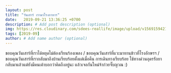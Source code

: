 ```yaml
---
layout: post
title: "วันเสาร์ เรามาโรงอาหาร"
date:   2019-09-21 13:36:25 +0700
description: # Add post description (optional)
img: https://res.cloudinary.com/sdees-reallife/image/upload/v1569159421/IMG_9102.jpg # Add image post (optional)
tags: [2019-09]
author: # Add name author (optional)
---
```

ขอบคุณวันเสาร์ที่เราได้หยุดไม่ต้องเรียนร้องเพลง / ขอบคุณวันเสาร์ที่แวะมาทานข้าวที่โรงอักษรฯ / ขอบคุณวันเสาร์ที่เรากลับมาถึงบ้านเรียบร้อยตั้งแต่เมื่อคืน การเดินทางเรียบร้อย ใช้ทางด่วนอุดรรัถยา กลับมาแล้วแต่ยังมีคนเค้าบอกว่าคิดถึงอยู่นะ แล้วเจอกันใหม่จ้าก๋วยจั๊บญวณ :)

<i class="fa fa-child" style="color:plum"></i>
